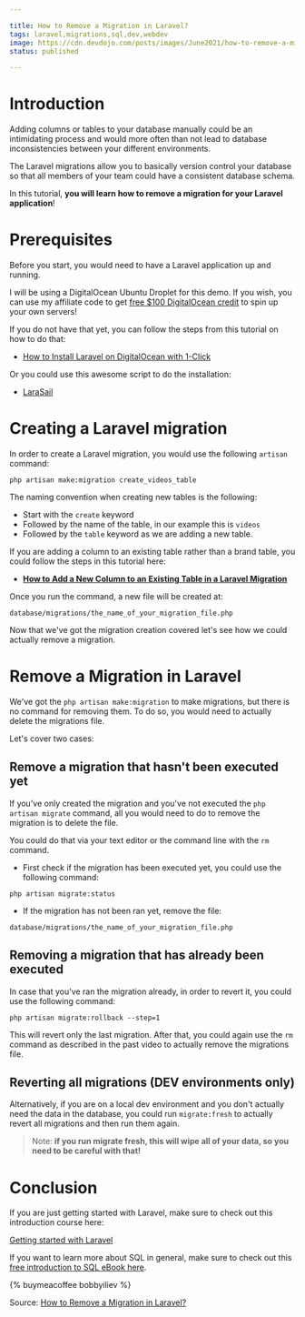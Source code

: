 ```yaml
---

title: How to Remove a Migration in Laravel?
tags: laravel,migrations,sql,dev,webdev
image: https://cdn.devdojo.com/posts/images/June2021/how-to-remove-a-migration-in-laravel1.jpg
status: published

---
```


# Introduction

Adding columns or tables to your database manually could be an intimidating process and would more often than not lead to database inconsistencies between your different environments.

The Laravel migrations allow you to basically version control your database so that all members of your team could have a consistent database schema.

In this tutorial, **you will learn how to remove a migration for your Laravel application**!

# Prerequisites

Before you start, you would need to have a Laravel application up and running.

I will be using a DigitalOcean Ubuntu Droplet for this demo. If you wish, you can use my affiliate code to get [free $100 DigitalOcean credit](https://m.do.co/c/2a9bba940f39) to spin up your own servers!

If you do not have that yet, you can follow the steps from this tutorial on how to do that:

* [How to Install Laravel on DigitalOcean with 1-Click](https://devdojo.com/bobbyiliev/how-to-install-laravel-on-digitalocean-with-1-click)

Or you could use this awesome script to do the installation:

* [LaraSail](https://devdojo.com/episode/laravel-on-digital-ocean-with-larasail)

# Creating a Laravel migration

In order to create a Laravel migration, you would use the following `artisan` command:

```
php artisan make:migration create_videos_table
```

The naming convention when creating new tables is the following: 

* Start with the `create` keyword
* Followed by the name of the table, in our example this is `videos`
* Followed by the `table` keyword as we are adding a new table.

If you are adding a column to an existing table rather than a brand table, you could follow the steps in this tutorial here:

* **[How to Add a New Column to an Existing Table in a Laravel Migration](https://devdojo.com/bobbyiliev/how-to-add-a-new-column-to-an-existing-table-in-a-laravel-migration)**

Once you run the command, a new file will be created at:

```
database/migrations/the_name_of_your_migration_file.php
```

Now that we've got the migration creation covered let's see how we could actually remove a migration. 

# Remove a Migration in Laravel

We've got the `php artisan make:migration` to make migrations, but there is no command for removing them. To do so, you would need to actually delete the migrations file.

Let's cover two cases:

## Remove a migration that hasn't been executed yet

If you've only created the migration and you've not executed the `php artisan migrate` command, all you would need to do to remove the migration is to delete the file.

You could do that via your text editor or the command line with the `rm` command.

* First check if the migration has been executed yet, you could use the following command:

```
php artisan migrate:status
```

* If the migration has not been ran yet, remove the file:

```
database/migrations/the_name_of_your_migration_file.php
```

## Removing a migration that has already been executed

In case that you've ran the migration already, in order to revert it, you could use the following command:

```
php artisan migrate:rollback --step=1
```

This will revert only the last migration. After that, you could again use the `rm` command as described in the past video to actually remove the migrations file.

## Reverting all migrations (DEV environments only)

Alternatively, if you are on a local dev environment and you don't actually need the data in the database, you could run `migrate:fresh` to actually revert all migrations and then run them again.

> Note: **if you run migrate fresh, this will wipe all of your data, so you need to be careful with that!**

# Conclusion

If you are just getting started with Laravel, make sure to check out this introduction course here:

[Getting started with Laravel](https://devdojo.com/course/laravel-7-basics)

If you want to learn more about SQL in general, make sure to check out this [free introduction to SQL eBook here](https://github.com/bobbyiliev/introduction-to-sql).

{% buymeacoffee bobbyiliev %}

Source: [How to Remove a Migration in Laravel?](https://devdojo.com/bobbyiliev/how-to-remove-a-migration-in-laravel)